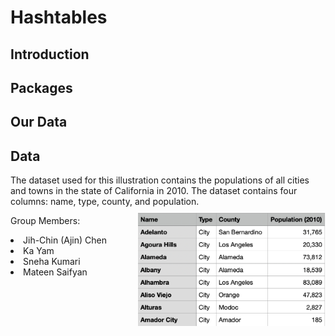 # Hashtables

## Introduction

## Packages

## Our Data

## Data
The dataset used for this illustration contains the populations of all cities and towns in the state of California in 2010. The dataset contains four columns: name, type, county, and population. <img src="images/cities_data_head.png" width="300" align="right" style="padding-top:10px">

Group Members:
<li> Jih-Chin (Ajin) Chen </li>
<li> Ka Yam </li>
<li> Sneha Kumari </li>
<li> Mateen Saifyan </li>
